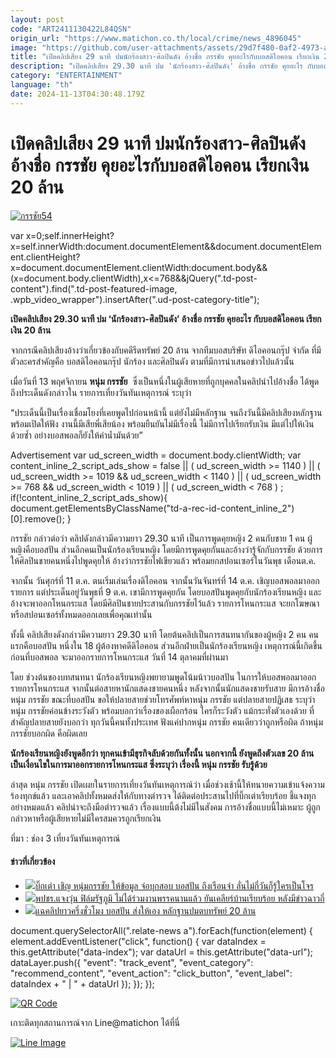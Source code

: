 ```yaml
---
layout: post
code: "ART2411130422L84QSN"
origin_url: "https://www.matichon.co.th/local/crime/news_4896045"
image: "https://github.com/user-attachments/assets/29d7f480-0af2-4973-ab6e-7c6565bfbdd5"
title: "เปิดคลิปเสียง 29 นาที ปมนักร้องสาว-ศิลปินดัง อ้างชื่อ กรรชัย คุยอะไรกับบอสดิไอคอน เรียกเงิน 20 ล้าน"
description: "เปิดคลิปเสียง 29.30 นาที ปม 'นักร้องสาว-ศิลปินดัง' อ้างชื่อ กรรชัย คุยอะไร กับบอสดิไอคอน เรียกเงิน 20 ล้าน"
category: "ENTERTAINMENT"
language: "th"
date: 2024-11-13T04:30:48.179Z
---
```


# เปิดคลิปเสียง 29 นาที ปมนักร้องสาว-ศิลปินดัง อ้างชื่อ กรรชัย คุยอะไรกับบอสดิไอคอน เรียกเงิน 20 ล้าน

[![](https://www.matichon.co.th/wp-content/uploads/2024/11/กรรชัย54.jpg "กรรชัย54")](https://www.matichon.co.th/wp-content/uploads/2024/11/กรรชัย54.jpg)

var x=0;self.innerHeight?x=self.innerWidth:document.documentElement&&document.documentElement.clientHeight?x=document.documentElement.clientWidth:document.body&&(x=document.body.clientWidth),x<=768&&jQuery(".td-post-content").find(".td-post-featured-image, .wpb\_video\_wrapper").insertAfter(".ud-post-category-title");

**เปิดคลิปเสียง 29.30 นาที ปม ‘นักร้องสาว-ศิลปินดัง’ อ้างชื่อ กรรชัย คุยอะไร กับบอสดิไอคอน เรียกเงิน 20 ล้าน**

จากกรณีคลิปเสียงอ้างว่าเกี่ยวข้องกับคดีรีดทรัพย์ 20 ล้าน จากทีมบอสบริษัท ดิไอคอนกรุ๊ป จํากัด ที่มีตัวละครสำคัญคือ บอสดิไอคอนกรุ๊ป นักร้อง และศิลปินดัง ตามที่มีการนำเสนอข่าวไปแล้วนั้น

เมื่อวันที่ 13 พฤศจิกายน **หนุ่ม กรรชัย**  ซึ่งเป็นหนึ่งในผู้เสียหายที่ถูกบุคคลในคลิปนำไปอ้างชื่อ ได้พูดถึงประเด็นดังกล่าวใน รายการเที่ยงวันทันเหตุการณ์ ระบุว่า

“ประเด็นนี้เป็นเรื่องเชื่อมโยงที่เคยพูดไปก่อนหน้านี้ แต่ยังไม่มีหลักฐาน จนถึงวันนี้มีคลิปเสียงหลักฐาน พร้อมเปิดให้ฟัง งานนี้มีเสียพี่เสียน้อง พร้อมยืนยันไม่มีเรื่องนี้ ไม่มีการไปเรียกรับเงิน มีแต่ไปให้เงินด้วยซ้ำ อย่างบอสพอลก็ยังให้ค่าน้ำมันด้วย”

Advertisement var ud\_screen\_width = document.body.clientWidth; var content\_inline\_2\_script\_ads\_show = false || ( ud\_screen\_width >= 1140 ) || ( ud\_screen\_width >= 1019 && ud\_screen\_width < 1140 ) || ( ud\_screen\_width >= 768 && ud\_screen\_width < 1019 ) || ( ud\_screen\_width < 768 ) ; if(!content\_inline\_2\_script\_ads\_show){ document.getElementsByClassName("td-a-rec-id-content\_inline\_2")\[0\].remove(); }

กรรชัย กล่าวต่อว่า คลิปดังกล่าวมีความยาว 29.30 นาที เป็นการพูดคุยหญิง 2 คนกับชาย 1 คน ผู้หญิงคือบอสปัน ส่วนอีกคนเป็นนักร้องเรียนหญิง โดยมีการพูดคุยกันและอ้างว่ารู้จักกับกรรชัย ด้วยการให้ศิลปินชายคนหนึ่งไปพูดคุยให้ อ้างว่ากรรชัยไฟเขียวแล้ว พร้อมยกสปอนเซอร์ในวันพุธ เดือนต.ค.

จากนั้น วันศุกร์ที่ 11 ต.ค. ตนเริ่มเล่นเรื่องดิไอคอน จากนั้นวันจันทร์ที่ 14 ต.ค. เชิญบอสพอลมาออกรายการ แต่ประเด็นอยู่วันพุธที่ 9 ต.ค. เขามีการพูดคุยกัน โดยบอสปันพูดคุยกับนักร้องเรียนหญิง และอ้างจะพาออกโหนกระแส โดยมีศิลปินชายประสานกับกรรชัยไว้แล้ว รายการโหนกระแส จะยกโฆษณาหรือสปอนเซอร์ทั้งหมดออกเลยเพื่อคุณเท่านั้น

ทั้งนี้ คลิปเสียงดังกล่าวมีความยาว 29.30 นาที โดยต้นคลิปเป็นการสนทนากันของผู้หญิง 2 คน คนแรกคือบอสปัน หนึ่งใน 18 ผู้ต้องหาคดีดิไอคอน ส่วนอีกฝ่ายเป็นนักร้องเรียนหญิง เหตุการณ์นี้เกิดขึ้นก่อนที่บอสพอล จะมาออกรายการโหนกระแส วันที่ 14 ตุลาคมที่ผ่านมา

โดย ช่วงต้นของบทสนทนา นักร้องเรียนหญิงพยายามพูดโน้มน้าวบอสปัน ในการให้บอสพอลมาออกรายการโหนกระแส จากนั้นต่อสายหานักแสดงชายคนหนึ่ง หลังจากนั้นนักแสดงชายรับสาย มีการอ้างชื่อหนุ่ม กรรชัย ขณะที่บอสปัน ขอให้ปลายสายช่วยโทรศัพท์หาหนุ่ม กรรชัย แต่ปลายสายปฏิเสธ ระบุว่าหนุ่ม กรรชัยค่อนข้างระวังตัว พร้อมบอกว่าเรื่องของเผือกร้อน ใครก็ระวังตัว แม้กระทั่งตัวเองด้วย ที่สำคัญปลายสายยังบอกว่า ทุกวันนี้คนทั้งประเทศ ฟังแค่ปากหนุ่ม กรรชัย คนเดียวว่าถูกหรือผิด ถ้าหนุ่ม กรรชัยบอกผิด คือผิดเลย

**นักร้องเรียนหญิงยังพูดอีกว่า ทุกคนเข้ามีธุรกิจลับด้วยกันทั้งนั้น นอกจากนี้ ยังพูดถึงตัวเลข 20 ล้าน เป็นเงื่อนไขในการมาออกรายการโหนกระแส ซึ่งระบุว่า เรื่องนี้ หนุ่ม กรรชัย รับรู้ด้วย**

ล่าสุด หนุ่ม กรรชัย เปิดเผยในรายการเที่ยงวันทันเหตุการณ์ว่า เมื่อช่วงเช้านี้ให้ทนายความเข้าแจ้งความร้องทุกข์แล้ว และเอาคลิปทั้งหมดส่งให้กับทางตำรวจ ได้ติดต่อประสานไปที่บิ๊กเต่าเรียบร้อย ชี้แจงทุกอย่างหมดแล้ว คลิปน่าจะถึงมือตำรวจแล้ว เรื่องแบบนี้ต้งไม่มีในสังคม การอ้างชื่อแบบนี้ไม่เหมาะ ผู้ถูกกล่าวหาหรือผู้เสียหายไม่มีใครสมควรถูกเรียกเงิน

ที่มา : ช่อง 3 เที่ยงวันทันเหตุการณ์

#### ข่าวที่เกี่ยวข้อง

*   [![](https://www.matichon.co.th/wp-content/uploads/2024/11/107-1.jpg)บิ๊กเต่า เชิญ หนุ่มกรรชัย ให้ข้อมูล จ่อบุกสอบ บอสปัน ถึงเรือนจำ ลั่นไม่กี่วันก็รู้ใครเป็นโจร](https://www.matichon.co.th/local/crime/news_4895465)
*   [![](https://www.matichon.co.th/wp-content/uploads/2024/11/S__13148.jpg)พปชร.แจงวุ่น ฟิล์มรัฐภูมิ ไม่ได้ร่วมงานพรรคนานแล้ว ยันเคลียร์บ้านเรียบร้อย หลังมีข่าวฉาวถี่](https://www.matichon.co.th/politics/news_4894977)
*   [![](https://www.matichon.co.th/wp-content/uploads/2024/11/104-4.jpg)แฉคลิปยาวครึ่งชั่วโมง บอสปัน ส่งให้เอง หลักฐานปมตบทรัพย์ 20 ล้าน](https://www.matichon.co.th/local/crime/news_4895048)  

document.querySelectorAll(".relate-news a").forEach(function(element) { element.addEventListener("click", function() { var dataIndex = this.getAttribute("data-index"); var dataUrl = this.getAttribute("data-url"); dataLayer.push({ "event": "track\_event", "event\_category": "recommend\_content", "event\_action": "click\_button", "event\_label": dataIndex + " | " + dataUrl }); }); });

[![QR Code](https://www.matichon.co.th/wp-content/uploads/2023/07/wob1371z.jpg)](https://lin.ee/ht0nDxX)

เกาะติดทุกสถานการณ์จาก Line@matichon ได้ที่นี่

[![Line Image](https://www.matichon.co.th/wp-content/uploads/2023/07/th.png)](https://lin.ee/ht0nDxX)